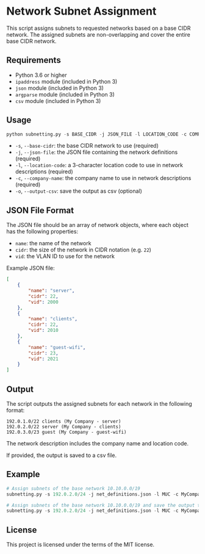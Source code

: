 # Network Subnet Assignment

This script assigns subnets to requested networks based on a base CIDR network. The assigned subnets are non-overlapping and cover the entire base CIDR network.

## Requirements

* Python 3.6 or higher
* `ipaddress` module (included in Python 3)
* `json` module (included in Python 3)
* `argparse` module (included in Python 3)
* `csv` module (included in Python 3)

## Usage

```python
python subnetting.py -s BASE_CIDR -j JSON_FILE -l LOCATION_CODE -c COMPANY_NAME
```

* `-s`, `--base-cidr`: the base CIDR network to use (required)
* `-j`, `--json-file`: the JSON file containing the network definitions (required)
* `-l`, `--location-code`: a 3-character location code to use in network descriptions (required)
* `-c`, `--company-name`: the company name to use in network descriptions (required)
* `-o`, `--output-csv`: save the output as csv (optional)

## JSON File Format

The JSON file should be an array of network objects, where each object has the following properties:

* `name`: the name of the network
* `cidr`: the size of the network in CIDR notation (e.g. `22`)
* `vid`: the VLAN ID to use for the network

Example JSON file:

```json
[
    {
        "name": "server",
        "cidr": 22,
        "vid": 2000
    },
    {
        "name": "clients",
        "cidr": 22,
        "vid": 2010
    },
    {
        "name": "guest-wifi",
        "cidr": 23,
        "vid": 2021
    }
]
```

## Output

The script outputs the assigned subnets for each network in the following format:

```text
192.0.1.0/22 clients (My Company - server)
192.0.2.0/22 server (My Company - clients)
192.0.3.0/23 guest (My Company - guest-wifi)
```

The network description includes the company name and location code.

If provided, the output is saved to a csv file.

## Example

```python
# Assign subnets of the base network 10.10.0.0/19
subnetting.py -s 192.0.2.0/24 -j net_definitions.json -l MUC -c MyCompany

# Assign subnets of the base network 10.10.0.0/19 and save the output to the csv file
subnetting.py -s 192.0.2.0/24 -j net_definitions.json -l MUC -c MyCompany -o subnets.csv
```

## License

This project is licensed under the terms of the MIT license.
